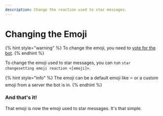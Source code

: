 ```yaml
---
description: Change the reaction used to star messages.
---
```


# Changing the Emoji

{% hint style="warning" %}
To change the emoji, you need to [vote for the bot](https://top.gg/bot/655390915325591629/vote).
{% endhint %}

To change the emoji used to star messages, you can run `star changesetting emoji reaction <[emoji]>`.

{% hint style="info" %}
The emoji can be a default emoji like ⭐️ or a custom emoji from a server the bot is in.
{% endhint %}

### And that's it!

That emoji is now the emoji used to star messages. It's that simple.

